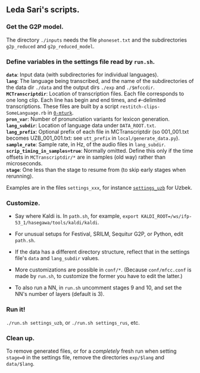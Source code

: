 ## Leda Sari's scripts.

### Get the G2P model.
The directory `./inputs` needs the file `phoneset.txt` and the subdirectories `g2p_reduced` and `g2p_reduced_model`.

### Define variables in the settings file read by `run.sh`.

**`data`**: Input data (with subdirectories for individual languages).  
**`lang`**: The language being transcribed, and the name of the subdirectories
of the data dir `./data` and the output dirs `./exp` and `./$mfccdir`.  
**`MCTranscriptdir`**: Location of transcription files. Each file corresponds to one long clip. Each line has begin and end times, and `#`-delimited transcriptions.  These files are built by a script `restitch-clips-SomeLanguage.rb` in [`0-mturk`](../0-mturk).  
**`pron_var`**: Number of pronunciation variants for lexicon generation.  
**`lang_subdir`**: Location of language data under `DATA_ROOT.txt`.  
**`lang_prefix`**: Optional prefix of each file in MCTranscriptdir (so 001_001.txt becomes UZB_001_001.txt: see `utt_prefix` in `local/generate_data.py`).  
**`sample_rate`**: Sample rate, in Hz, of the audio files in `lang_subdir`.  
**`scrip_timing_in_samples=true`**: Normally omitted.  Define this only if the time offsets in `MCTranscriptdir/*` are in samples (old way) rather than microseconds.  
**`stage`**: One less than the stage to resume from (to skip early stages when rerunning).  

Examples are in the files `settings_xxx`, for instance [`settings_uzb`](./settings_uzb) for Uzbek.

### Customize.

- Say where Kaldi is.  In `path.sh`, for example, `export KALDI_ROOT=/ws/ifp-53_1/hasegawa/tools/kaldi/kaldi`.

- For unusual setups for Festival, SRILM, Sequitur G2P, or Python, edit `path.sh`.

- If the data has a different directory structure, reflect that in the settings file's `data` and `lang_subdir` values.

- More customizations are possible in `conf/*`.  (Because `conf/mfcc.conf` is made by `run.sh`, to customize
the former you have to edit the latter.)

- To also run a NN, in `run.sh` uncomment stages 9 and 10, and set the NN's number of layers (default is 3).

### Run it!

`./run.sh settings_uzb`, or `./run.sh settings_rus`, etc.

### Clean up.

To remove generated files, or for a *completely* fresh run when setting `stage=0` in the settings file, remove the directories `exp/$lang` and `data/$lang`.
